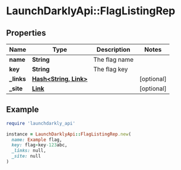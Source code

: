# LaunchDarklyApi::FlagListingRep

## Properties

| Name | Type | Description | Notes |
| ---- | ---- | ----------- | ----- |
| **name** | **String** | The flag name |  |
| **key** | **String** | The flag key |  |
| **_links** | [**Hash&lt;String, Link&gt;**](Link.md) |  | [optional] |
| **_site** | [**Link**](Link.md) |  | [optional] |

## Example

```ruby
require 'launchdarkly_api'

instance = LaunchDarklyApi::FlagListingRep.new(
  name: Example flag,
  key: flag-key-123abc,
  _links: null,
  _site: null
)
```


